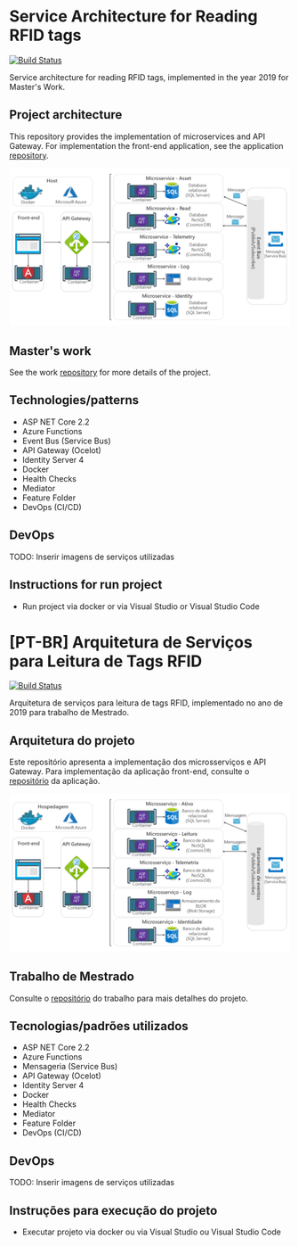 # Service Architecture for Reading RFID tags 

[![Build Status](https://dev.azure.com/teamyagoluiz/UnB/_apis/build/status/rfid-reader-web%20CI?branchName=master)](https://dev.azure.com/teamyagoluiz/UnB/_build/latest?definitionId=5&branchName=master)

Service architecture for reading RFID tags, implemented in the year 2019 for Master's Work.

## Project architecture

This repository provides the implementation of microservices and API Gateway. For implementation the front-end application, see the application [repository](https://github.com/yagoluiz/rfid-reader-web).

![](img/services_architecture.png)

## Master's work

See the work [repository](https://github.com/yagoluiz/unb-dissertacao) for more details of the project.

## Technologies/patterns

- ASP NET Core 2.2
- Azure Functions
- Event Bus (Service Bus)
- API Gateway (Ocelot)
- Identity Server 4
- Docker
- Health Checks
- Mediator
- Feature Folder
- DevOps (CI/CD)

## DevOps

TODO: Inserir imagens de serviços utilizadas

## Instructions for run project

- Run project via docker or via Visual Studio or Visual Studio Code

# [PT-BR] Arquitetura de Serviços para Leitura de Tags RFID

[![Build Status](https://dev.azure.com/teamyagoluiz/UnB/_apis/build/status/rfid-reader-web%20CI?branchName=master)](https://dev.azure.com/teamyagoluiz/UnB/_build/latest?definitionId=5&branchName=master)

Arquitetura de serviços para leitura de tags RFID, implementado no ano de 2019 para trabalho de Mestrado.

## Arquitetura do projeto

Este repositório apresenta a implementação dos microsserviços e API Gateway. Para implementação da aplicação front-end, consulte o [repositório](https://github.com/yagoluiz/rfid-reader-web) da aplicação.

![](img/arquitetura_microsservicos.png)

## Trabalho de Mestrado

Consulte o [repositório](https://github.com/yagoluiz/unb-dissertacao) do trabalho para mais detalhes do projeto.

## Tecnologias/padrões utilizados

- ASP NET Core 2.2
- Azure Functions
- Mensageria (Service Bus)
- API Gateway (Ocelot)
- Identity Server 4
- Docker
- Health Checks
- Mediator
- Feature Folder
- DevOps (CI/CD)

## DevOps

TODO: Inserir imagens de serviços utilizadas

## Instruções para execução do projeto

- Executar projeto via docker ou via Visual Studio ou Visual Studio Code